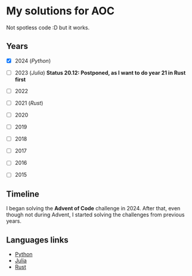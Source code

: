 # My solutions for AOC

Not spotless code :D but it works.


## Years
- [x] 2024 (_Python_)
- [ ] 2023 (_Julia_) **Status 20.12: Postponed, as I want to do year 21 in Rust first**
- [ ] 2022
- [ ] 2021 (_Rust_)
- [ ] 2020
- [ ] 2019
- [ ] 2018
- [ ] 2017
- [ ] 2016
- [ ] 2015


## Timeline
I began solving the **Advent of Code** challenge in 2024. 
After that, even though not during Advent, I started solving the challenges from previous years.


## Languages links
- [Python](https://www.python.org/downloads/)
- [Julia](https://julialang.org/downloads/)
- [Rust](https://www.rust-lang.org/tools/install)